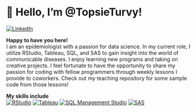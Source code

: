 # 👋 Hello, I’m @TopsieTurvy!  

[![LinkedIn](https://img.shields.io/badge/LinkedIn-0077B5?style=for-the-badge&logo=linkedin&logoColor=white)]([https://www.linkedin.com/in/your-linkedin-profile](https://www.linkedin.com/in/nicolebrightmph))

**Happy to have you here!**  
I am an epidemiologist with a passion for data science. In my current role, I utilize RStudio, Tableau, SQL, and SAS to gain insight into the world of communicable diseases. I enjoy learning new programs and taking on creative projects. I feel fortunate to have the opportunity to share my passion for coding with fellow programmers through weekly lessons I provide to coworkers. Check out my teaching repository for some sample code from those lessons!

**My skills include**  
[![RStudio](https://img.shields.io/badge/RStudio-75AADB?style=for-the-badge&logo=RStudio&logoColor=white)](https://www.r-project.org/)
[![Tableau](https://img.shields.io/badge/Tableau-E97627?style=for-the-badge&logo=Tableau&logoColor=white)](https://www.tableau.com)
[![SQL Management Studio](https://img.shields.io/badge/SQL_Management_Studio-CC2927?style=for-the-badge&logo=Microsoft%20SQL%20Server&logoColor=white)](https://docs.microsoft.com/en-us/sql/ssms/sql-server-management-studio-ssms)
[![SAS](https://img.shields.io/badge/SAS-003366?style=for-the-badge&logo=SAS&logoColor=white)](https://www.sas.com)
